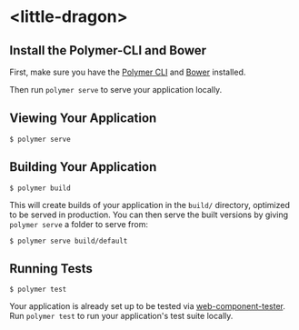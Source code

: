# \<little-dragon\>



## Install the Polymer-CLI and Bower

First, make sure you have the [Polymer CLI](https://www.npmjs.com/package/polymer-cli) and [Bower](https://www.npmjs.com/package/bower) installed.

Then run `polymer serve` to serve your application locally.

## Viewing Your Application

```
$ polymer serve
```

## Building Your Application

```
$ polymer build
```

This will create builds of your application in the `build/` directory, optimized to be served in production. You can then serve the built versions by giving `polymer serve` a folder to serve from:

```
$ polymer serve build/default
```

## Running Tests

```
$ polymer test
```

Your application is already set up to be tested via [web-component-tester](https://github.com/Polymer/web-component-tester). Run `polymer test` to run your application's test suite locally.

